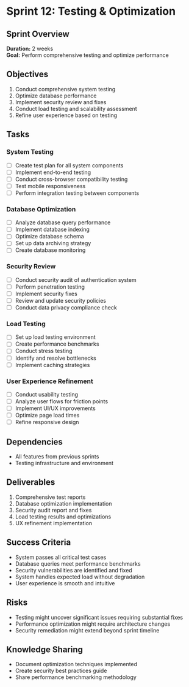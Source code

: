 # Sprint 12: Testing & Optimization

## Sprint Overview

**Duration:** 2 weeks  
**Goal:** Perform comprehensive testing and optimize performance

## Objectives

1. Conduct comprehensive system testing
2. Optimize database performance
3. Implement security review and fixes
4. Conduct load testing and scalability assessment
5. Refine user experience based on testing

## Tasks

### System Testing

- [ ] Create test plan for all system components
- [ ] Implement end-to-end testing
- [ ] Conduct cross-browser compatibility testing
- [ ] Test mobile responsiveness
- [ ] Perform integration testing between components

### Database Optimization

- [ ] Analyze database query performance
- [ ] Implement database indexing
- [ ] Optimize database schema
- [ ] Set up data archiving strategy
- [ ] Create database monitoring

### Security Review

- [ ] Conduct security audit of authentication system
- [ ] Perform penetration testing
- [ ] Implement security fixes
- [ ] Review and update security policies
- [ ] Conduct data privacy compliance check

### Load Testing

- [ ] Set up load testing environment
- [ ] Create performance benchmarks
- [ ] Conduct stress testing
- [ ] Identify and resolve bottlenecks
- [ ] Implement caching strategies

### User Experience Refinement

- [ ] Conduct usability testing
- [ ] Analyze user flows for friction points
- [ ] Implement UI/UX improvements
- [ ] Optimize page load times
- [ ] Refine responsive design

## Dependencies

- All features from previous sprints
- Testing infrastructure and environment

## Deliverables

1. Comprehensive test reports
2. Database optimization implementation
3. Security audit report and fixes
4. Load testing results and optimizations
5. UX refinement implementation

## Success Criteria

- System passes all critical test cases
- Database queries meet performance benchmarks
- Security vulnerabilities are identified and fixed
- System handles expected load without degradation
- User experience is smooth and intuitive

## Risks

- Testing might uncover significant issues requiring substantial fixes
- Performance optimization might require architecture changes
- Security remediation might extend beyond sprint timeline

## Knowledge Sharing

- Document optimization techniques implemented
- Create security best practices guide
- Share performance benchmarking methodology

